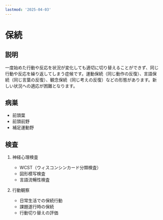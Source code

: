 ```yaml
---
lastmod: '2025-04-03'
---
```


# 保続

## 説明

一度始めた行動や反応を状況が変化しても適切に切り替えることができず、同じ行動や反応を繰り返してしまう症候です。運動保続（同じ動作の反復）、言語保続（同じ言葉の反復）、観念保続（同じ考えの反復）などの形態があります。新しい状況への適応が困難となります。

## 病巣

- 前頭葉
- 前頭前野
- 補足運動野

## 検査

1. 神経心理検査

   - WCST（ウィスコンシンカード分類検査）
   - 図形模写検査
   - 言語流暢性検査

2. 行動観察
   - 日常生活での保続行動
   - 課題遂行時の保続
   - 行動切り替えの評価

